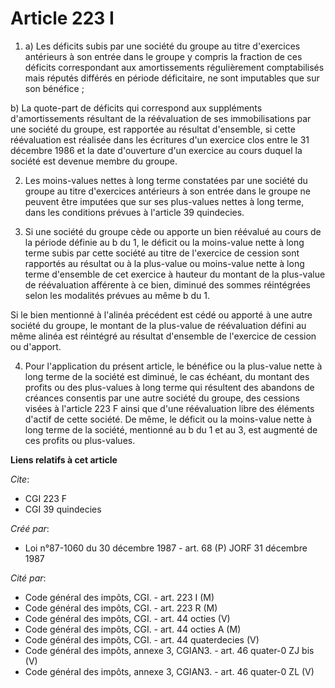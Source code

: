 # Article 223 I

1. a) Les déficits subis par une société du groupe au titre d'exercices antérieurs à son entrée dans le groupe y compris la
fraction de ces déficits correspondant aux amortissements régulièrement comptabilisés mais réputés différés en période
déficitaire, ne sont imputables que sur son bénéfice ;

b) La quote-part de déficits qui correspond aux suppléments d'amortissements résultant de la réévaluation de ses
immobilisations par une société du groupe, est rapportée au résultat d'ensemble, si cette réévaluation est réalisée dans les
écritures d'un exercice clos entre le 31 décembre 1986 et la date d'ouverture d'un exercice au cours duquel la société est
devenue membre du groupe.

2. Les moins-values nettes à long terme constatées par une société du groupe au titre d'exercices antérieurs à son entrée
dans le groupe ne peuvent être imputées que sur ses plus-values nettes à long terme, dans les conditions prévues à l'article
39 quindecies.

3. Si une société du groupe cède ou apporte un bien réévalué au cours de la période définie au b du 1, le déficit ou la
moins-value nette à long terme subis par cette société au titre de l'exercice de cession sont rapportés au résultat ou à la
plus-value ou moins-value nette à long terme d'ensemble de cet exercice à hauteur du montant de la plus-value de réévaluation
afférente à ce bien, diminué des sommes réintégrées selon les modalités prévues au même b du 1.

Si le bien mentionné à l'alinéa précédent est cédé ou apporté à une autre société du groupe, le montant de la plus-value de
réévaluation défini au même alinéa est réintégré au résultat d'ensemble de l'exercice de cession ou d'apport.

4. Pour l'application du présent article, le bénéfice ou la plus-value nette à long terme de la société est diminué, le cas
échéant, du montant des profits ou des plus-values à long terme qui résultent des abandons de créances consentis par une
autre société du groupe, des cessions visées à l'article 223 F ainsi que d'une réévaluation libre des éléments d'actif de
cette société. De même, le déficit ou la moins-value nette à long terme de la société, mentionné au b du 1 et au 3, est
augmenté de ces profits ou plus-values.

**Liens relatifs à cet article**

_Cite_:

  - CGI 223 F
  - CGI 39 quindecies

_Créé par_:

  - Loi n°87-1060 du 30 décembre 1987 - art. 68 (P) JORF 31 décembre 1987

_Cité par_:

  - Code général des impôts, CGI. - art. 223 I (M)
  - Code général des impôts, CGI. - art. 223 R (M)
  - Code général des impôts, CGI. - art. 44 octies (V)
  - Code général des impôts, CGI. - art. 44 octies A (M)
  - Code général des impôts, CGI. - art. 44 quaterdecies (V)
  - Code général des impôts, annexe 3, CGIAN3. - art. 46 quater-0 ZJ bis (V)
  - Code général des impôts, annexe 3, CGIAN3. - art. 46 quater-0 ZL (V)
